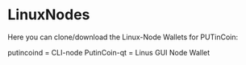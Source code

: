 # LinuxNodes

Here you can clone/download the Linux-Node Wallets for PUTinCoin:

putincoind = CLI-node
PutinCoin-qt = Linus GUI Node Wallet
